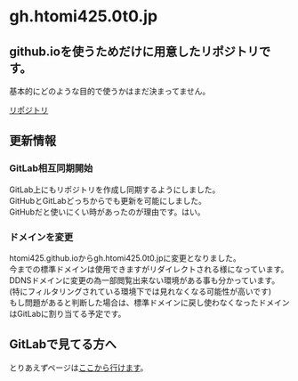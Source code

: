 # **gh.htomi425.0t0.jp**
## **github.ioを使うためだけに用意したリポジトリです。**
基本的にどのような目的で使うかはまだ決まってません。

[リポジトリ](https://github.com/htomi425/htomi425.github.io)

## **更新情報**

### **GitLab相互同期開始**

GitLab上にもリポジトリを作成し同期するようにしました。  
GitHubとGitLabどっちからでも更新を可能にしました。  
GitHubだと使いにくい時があったのが理由です。はい。

### **ドメインを変更**

htomi425.github.ioからgh.htomi425.0t0.jpに変更となりました。  
今までの標準ドメインは使用できますがリダイレクトされる様になっています。  
DDNSドメインに変更の為一部閲覧出来ない環境がある事も分かっています。  
(特にフィルタリングされている環境下では見れなくなる可能性が高いです)  
もし問題があると判断した場合は、標準ドメインに戻し使わなくなったドメインはGitLabに割り当てる予定です。


## **GitLabで見てる方へ**
とりあえずページは[ここから行けます](https://gh.htomi425.0t0.jp)。
